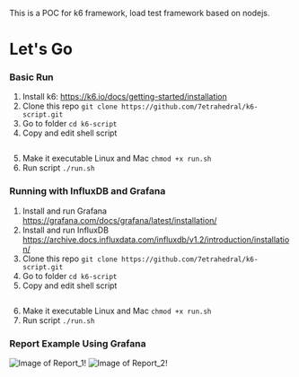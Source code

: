 This is a POC for k6 framework, load test framework based on nodejs.

# Let's Go #
### Basic Run ###
1. Install k6: https://k6.io/docs/getting-started/installation
2. Clone this repo 
	```git clone https://github.com/7etrahedral/k6-script.git```	
3. Go to folder 
	```cd k6-script```
4. Copy and edit shell script
    ```cp run.sh.sample run.sh
5. Make it executable
    Linux and Mac
    ```chmod +x run.sh```
6. Run script 
	```./run.sh```
	
### Running with InfluxDB and Grafana ###
1. Install and run Grafana https://grafana.com/docs/grafana/latest/installation/
2. Install and run InfluxDB https://archive.docs.influxdata.com/influxdb/v1.2/introduction/installation/
3. Clone this repo 
	```git clone https://github.com/7etrahedral/k6-script.git```	
3. Go to folder 
	```cd k6-script```
4. Copy and edit shell script
    ```cp run.sh.sample.influxdb run.sh
5. Make it executable
    Linux and Mac
    ```chmod +x run.sh```
6. Run script
	```./run.sh```

### Report Example Using Grafana ###
![Image of Report_1!](https://github.com/7etrahedral/k6-script/blob/main/report_example/grafana_1.png)
![Image of Report_2!](https://github.com/7etrahedral/k6-script/blob/main/report_example/grafana_2.png)
